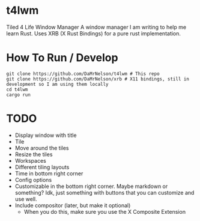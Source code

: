 # t4lwm
Tiled 4 Life Window Manager
A window manager I am writing to help me learn Rust. Uses XRB (X Rust Bindings) for a pure rust implementation.

# How To Run / Develop
```
git clone https://github.com/DaMrNelson/t4lwm # This repo
git clone https://github.com/DaMrNelson/xrb # X11 bindings, still in development so I am using them locally
cd t4lwm
cargo run
```

# TODO
- Display window with title
- Tile
- Move around the tiles
- Resize the tiles
- Workspaces
- Different tiling layouts
- Time in bottom right corner
- Config options
- Customizable in the bottom right corner. Maybe markdown or something? Idk, just something with buttons that you can customize and use well.
- Include compositor (later, but make it optional)
    - When you do this, make sure you use the X Composite Extension
